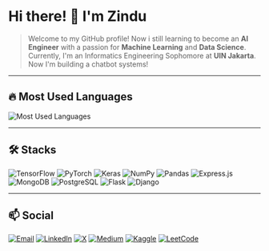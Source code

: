 # Hi there! 👋 I'm Zindu

> Welcome to my GitHub profile! Now i still learning to become an **AI Engineer** with a passion for **Machine Learning** and **Data Science**.  
> Currently, I'm an Informatics Engineering Sophomore at **UIN Jakarta**. Now I'm building a chatbot systems!

---

## 🔥 Most Used Languages

![Most Used Languages](https://github-readme-stats.vercel.app/api/top-langs/?username=zinduprtm&layout=compact&theme=default)

---

## 🛠️ Stacks

![TensorFlow](https://img.shields.io/badge/TensorFlow-%23FF6F00.svg?style=for-the-badge&logo=tensorflow&logoColor=white)
![PyTorch](https://img.shields.io/badge/PyTorch-%23EE4C2C.svg?style=for-the-badge&logo=pytorch&logoColor=white)
![Keras](https://img.shields.io/badge/Keras-%23D00000.svg?style=for-the-badge&logo=keras&logoColor=white)
![NumPy](https://img.shields.io/badge/NumPy-%23013243.svg?style=for-the-badge&logo=numpy&logoColor=white)
![Pandas](https://img.shields.io/badge/Pandas-%23150458.svg?style=for-the-badge&logo=pandas&logoColor=white)
![Express.js](https://img.shields.io/badge/Express.js-%23404d59.svg?style=for-the-badge&logo=express&logoColor=white)
![MongoDB](https://img.shields.io/badge/MongoDB-%2347A248.svg?style=for-the-badge&logo=mongodb&logoColor=white)
![PostgreSQL](https://img.shields.io/badge/PostgreSQL-%23336791.svg?style=for-the-badge&logo=postgresql&logoColor=white)
![Flask](https://img.shields.io/badge/Flask-%23000.svg?style=for-the-badge&logo=flask&logoColor=white)
![Django](https://img.shields.io/badge/Django-%23092E20.svg?style=for-the-badge&logo=django&logoColor=white)

---

## 📫 Social

[![Email](https://img.shields.io/badge/Email-d14836?style=for-the-badge&logo=gmail&logoColor=white)](mailto:zindupratama15@gmail.com)
[![LinkedIn](https://img.shields.io/badge/LinkedIn-%230077B5.svg?style=for-the-badge&logo=linkedin&logoColor=white)](www.linkedin.com/in/zindu)
[![X](https://img.shields.io/badge/X-000000?style=for-the-badge&logo=x&logoColor=white)](https://twitter.com/yourhandle)
[![Medium](https://img.shields.io/badge/Medium-000000?style=for-the-badge&logo=medium&logoColor=white)](https://medium.com/@yourusername)
[![Kaggle](https://img.shields.io/badge/Kaggle-%23007FC7.svg?style=for-the-badge&logo=kaggle&logoColor=white)](https://www.kaggle.com/yourusername)
[![LeetCode](https://img.shields.io/badge/LeetCode-%23FFA116.svg?style=for-the-badge&logo=leetcode&logoColor=white)](https://leetcode.com/yourusername)

